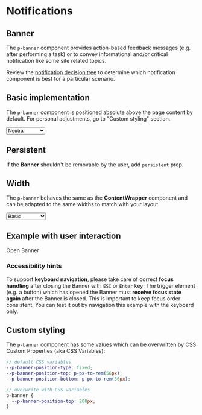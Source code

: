 # Notifications

<TableOfContents></TableOfContents>

## Banner
The `p-banner` component provides action-based feedback messages (e.g. after performing a task) or to convey informational and/or critical notification like some site related topics. 

Review the [notification decision tree](components/notifications/decision-tree) to determine which notification component is best for a particular scenario.

## Basic implementation
The `p-banner` component is positioned absolute above the page content by default. For personal adjustments, go to "Custom styling" section.

<Playground :markup="basic" :config="config">
  <select v-model="state">
    <option disabled>Select a state</option>
    <option value="neutral">Neutral</option>
    <option value="warning">Warning</option>
    <option value="error">Error</option>
  </select>
</Playground>

## Persistent
If the **Banner** shouldn't be removable by the user, add `persistent` prop.

<Playground :markup="persistent" :config="config"></Playground>

## Width
The `p-banner` behaves the same as the **ContentWrapper** component and can be adapted to the same widths to match with your layout.

<Playground :markup="markupWidth" :config="config">
  <select v-model="width">
    <option disabled>Select a width</option>
    <option value="basic">Basic</option>
    <option value="extended">Extended</option>
    <option value="fluid">Fluid</option>
  </select>
</Playground>

## Example with user interaction

<p-button type="button" v-on:click="openBanner($event)">Open Banner</p-button>

### <A11yIcon></A11yIcon> Accessibility hints
To support **keyboard navigation**, please take care of correct **focus handling** after closing the Banner with `ESC` or `Enter` key:
The trigger element (e.g. a button) which has opened the Banner must **receive focus state again** after the Banner is closed. This is important to keep focus order consistent.
You can test it out by navigation this example with the keyboard only.

## Custom styling
The `p-banner` component has some values which can be overwritten by CSS Custom Properties (aka CSS Variables):

```scss
// default CSS variables
--p-banner-position-type: fixed;
--p-banner-position-top: p-px-to-rem(56px);
--p-banner-position-bottom: p-px-to-rem(56px);

// overwrite with CSS variables
p-banner {
  --p-banner-position-top: 200px;
}
``` 

<script lang="ts">
  import Vue from 'vue';
  import Component from 'vue-class-component';
  import { componentsReady } from '@porsche-design-system/components-js';
  
  @Component
  export default class Code extends Vue {
    config = { themeable: true };
    
    state = 'neutral';
    width = 'basic';
    
    get basic() {
      return `<p-banner state="${this.state}">
  <span slot="title">Some banner title</span>
  <span slot="description">Some banner description. You can also add inline <a href="https://porsche.com">links</a> to route to another page.</span>
</p-banner>`
    }
    
    persistent =
`<p-banner persistent="true">
  <span slot="title">Some banner title</span>
  <span slot="description">Some banner description.</span>
</p-banner>`;

    get markupWidth() {
      return `<p-banner width="${this.width}">
  <span slot="title">Some banner title</span>
  <span slot="description">Some banner description.</span>
</p-banner>`;
    }
    
    openBanner = (event) => {
      const el = document.createElement('p-banner');
      const currentTarget = event.currentTarget;
      el.innerHTML = `
        <span slot="title">Some banner title</span>
        <span slot="description">Some banner description.</span>
      `;
      document.getElementById('app').append(el);
      el.addEventListener('dismiss', () => {
        currentTarget.focus();
      });
    };
  
    mounted(): void {
      const banners = document.querySelectorAll('p-banner');
      banners.forEach((el) => el.addEventListener("dismiss", () => console.log("dismissed")));

      // scroll to top since banners have autofocus on close button via componentDidLoad
      componentsReady(this.$el).then(() => {
        document.querySelector('html').scrollTop = 0;
      });
    }
  }
</script>

<style scoped lang="scss">
  ::v-deep .demo p-banner {
    --p-banner-position-type: static;
  }
</style>